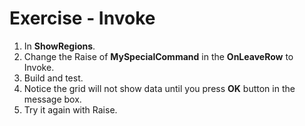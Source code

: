﻿# Exercise - Invoke

1.  In **ShowRegions**.
2.	Change the Raise of **MySpecialCommand** in the **OnLeaveRow** to Invoke.
3.	Build and test.
4.  Notice the grid will not show data until you press **OK** button in the message box.
5.  Try it again with Raise.
